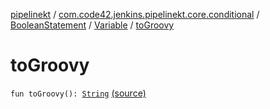 [pipelinekt](../../../index.md) / [com.code42.jenkins.pipelinekt.core.conditional](../../index.md) / [BooleanStatement](../index.md) / [Variable](index.md) / [toGroovy](./to-groovy.md)

# toGroovy

`fun toGroovy(): `[`String`](https://kotlinlang.org/api/latest/jvm/stdlib/kotlin/-string/index.html) [(source)](https://github.com/code42/pipelinekt/tree/master/core/src/main/kotlin/com/code42/jenkins/pipelinekt/core/conditional/BooleanStatement.kt#L23)